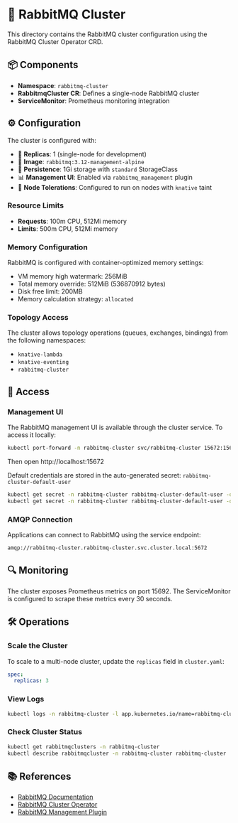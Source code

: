 # 🐰 RabbitMQ Cluster

This directory contains the RabbitMQ cluster configuration using the RabbitMQ Cluster Operator CRD.

## 📦 Components

- **Namespace**: `rabbitmq-cluster`
- **RabbitmqCluster CR**: Defines a single-node RabbitMQ cluster
- **ServiceMonitor**: Prometheus monitoring integration

## ⚙️ Configuration

The cluster is configured with:

- 🔢 **Replicas**: 1 (single-node for development)
- 🐳 **Image**: `rabbitmq:3.12-management-alpine`
- 💾 **Persistence**: 1Gi storage with `standard` StorageClass
- 📊 **Management UI**: Enabled via `rabbitmq_management` plugin
- 🎯 **Node Tolerations**: Configured to run on nodes with `knative` taint

### Resource Limits

- **Requests**: 100m CPU, 512Mi memory
- **Limits**: 500m CPU, 512Mi memory

### Memory Configuration

RabbitMQ is configured with container-optimized memory settings:
- VM memory high watermark: 256MiB
- Total memory override: 512MiB (536870912 bytes)
- Disk free limit: 200MB
- Memory calculation strategy: `allocated`

### Topology Access

The cluster allows topology operations (queues, exchanges, bindings) from the following namespaces:
- `knative-lambda`
- `knative-eventing`
- `rabbitmq-cluster`

## 🔐 Access

### Management UI

The RabbitMQ management UI is available through the cluster service. To access it locally:

```bash
kubectl port-forward -n rabbitmq-cluster svc/rabbitmq-cluster 15672:15672
```

Then open http://localhost:15672

Default credentials are stored in the auto-generated secret: `rabbitmq-cluster-default-user`

```bash
kubectl get secret -n rabbitmq-cluster rabbitmq-cluster-default-user -o jsonpath='{.data.username}' | base64 -d
kubectl get secret -n rabbitmq-cluster rabbitmq-cluster-default-user -o jsonpath='{.data.password}' | base64 -d
```

### AMQP Connection

Applications can connect to RabbitMQ using the service endpoint:

```
amqp://rabbitmq-cluster.rabbitmq-cluster.svc.cluster.local:5672
```

## 🔍 Monitoring

The cluster exposes Prometheus metrics on port 15692. The ServiceMonitor is configured to scrape these metrics every 30 seconds.

## 🛠️ Operations

### Scale the Cluster

To scale to a multi-node cluster, update the `replicas` field in `cluster.yaml`:

```yaml
spec:
  replicas: 3
```

### View Logs

```bash
kubectl logs -n rabbitmq-cluster -l app.kubernetes.io/name=rabbitmq-cluster
```

### Check Cluster Status

```bash
kubectl get rabbitmqclusters -n rabbitmq-cluster
kubectl describe rabbitmqcluster -n rabbitmq-cluster rabbitmq-cluster
```

## 📚 References

- [RabbitMQ Documentation](https://www.rabbitmq.com/documentation.html)
- [RabbitMQ Cluster Operator](https://www.rabbitmq.com/kubernetes/operator/operator-overview.html)
- [RabbitMQ Management Plugin](https://www.rabbitmq.com/management.html)

